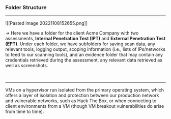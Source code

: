 
<br>

### Folder Structure
___

![[Pasted image 20221108152655.png]]

-> Here we have a folder for the client Acme Company with two assessments, **Internal Penetration Test (IPT)** and **External Penetration Test (EPT)**. Under each folder, we have subfolders for saving scan data, any relevant tools, logging output, scoping information (i.e., lists of IPs/networks to feed to our scanning tools), and an evidence folder that may contain any credentials retrieved during the assessment, any relevant data retrieved as well as screenshots.

<br>

___


VMs on a hypervisor run isolated from the primary operating system, which offers a layer of isolation and protection between our production network and vulnerable networks, such as Hack The Box, or when connecting to client environments from a VM (though VM breakout vulnerabilities do arise from time to time).

